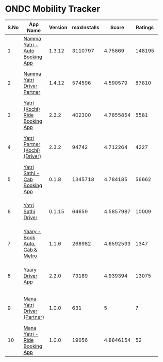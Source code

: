 # ONDC Mobility Tracker

| S.No | App Name | Version | maxInstalls | Score | Ratings | 1 Star | 5 Star | Google Play Info |
|------|----------|---------|-------------|-------|---------|--------|--------|------------------|
| 1 | [Namma Yatri - Auto Booking App](https://play.google.com/store/apps/details?id=in.juspay.nammayatri) | 1.3.12 | 3110797 | 4.75869 | 148195 | 4079 | 128850 | [Reviews (7637)](https://flatgithub.com/DigitalIndiaArchiver/NammaYatriStats?filename=raw-data%2Freviews%2FReviews_in.juspay.nammayatri.json) - [Permissions (18)](https://flatgithub.com/DigitalIndiaArchiver/NammaYatriStats?filename=raw-data%2Freviews%2FPermissions_in.juspay.nammayatri.json) - [Data Safety](https://flatgithub.com/DigitalIndiaArchiver/NammaYatriStats?filename=raw-data%2Freviews%2FDataSafety_in.juspay.nammayatri.json) |
| 2 | [Namma Yatri Driver Partner](https://play.google.com/store/apps/details?id=in.juspay.nammayatripartner) | 1.4.12 | 574596 | 4.590579 | 87810 | 4963 | 73546 | [Reviews (2456)](https://flatgithub.com/DigitalIndiaArchiver/NammaYatriStats?filename=raw-data%2Freviews%2FReviews_in.juspay.nammayatripartner.json) - [Permissions (24)](https://flatgithub.com/DigitalIndiaArchiver/NammaYatriStats?filename=raw-data%2Freviews%2FPermissions_in.juspay.nammayatripartner.json) - [Data Safety](https://flatgithub.com/DigitalIndiaArchiver/NammaYatriStats?filename=raw-data%2Freviews%2FDataSafety_in.juspay.nammayatripartner.json) |
| 3 | [Yatri (Kochi) Ride Booking App](https://play.google.com/store/apps/details?id=net.openkochi.yatri) | 2.2.2 | 402300 | 4.7855854 | 5581 | 149 | 4947 | [Reviews (428)](https://flatgithub.com/DigitalIndiaArchiver/NammaYatriStats?filename=raw-data%2Freviews%2FReviews_net.openkochi.yatri.json) - [Permissions (17)](https://flatgithub.com/DigitalIndiaArchiver/NammaYatriStats?filename=raw-data%2Freviews%2FPermissions_net.openkochi.yatri.json) - [Data Safety](https://flatgithub.com/DigitalIndiaArchiver/NammaYatriStats?filename=raw-data%2Freviews%2FDataSafety_net.openkochi.yatri.json) |
| 4 | [Yatri Partner (Kochi) (Driver)](https://play.google.com/store/apps/details?id=net.openkochi.yatripartner) | 2.3.2 | 94742 | 4.712264 | 4227 | 199 | 3718 | [Reviews (253)](https://flatgithub.com/DigitalIndiaArchiver/NammaYatriStats?filename=raw-data%2Freviews%2FReviews_net.openkochi.yatripartner.json) - [Permissions (24)](https://flatgithub.com/DigitalIndiaArchiver/NammaYatriStats?filename=raw-data%2Freviews%2FPermissions_net.openkochi.yatripartner.json) - [Data Safety](https://flatgithub.com/DigitalIndiaArchiver/NammaYatriStats?filename=raw-data%2Freviews%2FDataSafety_net.openkochi.yatripartner.json) |
| 5 | [Yatri Sathi - Cab Booking App](https://play.google.com/store/apps/details?id=in.juspay.jatrisaathi) | 0.1.8 | 1345718 | 4.784185 | 56662 | 1036 | 49236 | [Reviews (3953)](https://flatgithub.com/DigitalIndiaArchiver/NammaYatriStats?filename=raw-data%2Freviews%2FReviews_in.juspay.jatrisaathi.json) - [Permissions (19)](https://flatgithub.com/DigitalIndiaArchiver/NammaYatriStats?filename=raw-data%2Freviews%2FPermissions_in.juspay.jatrisaathi.json) - [Data Safety](https://flatgithub.com/DigitalIndiaArchiver/NammaYatriStats?filename=raw-data%2Freviews%2FDataSafety_in.juspay.jatrisaathi.json) |
| 6 | [Yatri Sathi Driver](https://play.google.com/store/apps/details?id=in.juspay.jatrisaathidriver) | 0.1.15 | 64659 | 4.5857987 | 10009 | 591 | 8360 | [Reviews (375)](https://flatgithub.com/DigitalIndiaArchiver/NammaYatriStats?filename=raw-data%2Freviews%2FReviews_in.juspay.jatrisaathidriver.json) - [Permissions (24)](https://flatgithub.com/DigitalIndiaArchiver/NammaYatriStats?filename=raw-data%2Freviews%2FPermissions_in.juspay.jatrisaathidriver.json) - [Data Safety](https://flatgithub.com/DigitalIndiaArchiver/NammaYatriStats?filename=raw-data%2Freviews%2FDataSafety_in.juspay.jatrisaathidriver.json) |
| 7 | [Yaary - Book Auto, Cab & Metro](https://play.google.com/store/apps/details?id=com.yaary.consumer.android) | 1.1.6 | 268982 | 4.6592593 | 1347 | 99 | 1216 | [Reviews (901)](https://flatgithub.com/DigitalIndiaArchiver/NammaYatriStats?filename=raw-data%2Freviews%2FReviews_com.yaary.consumer.android.json) - [Permissions (11)](https://flatgithub.com/DigitalIndiaArchiver/NammaYatriStats?filename=raw-data%2Freviews%2FPermissions_com.yaary.consumer.android.json) - [Data Safety](https://flatgithub.com/DigitalIndiaArchiver/NammaYatriStats?filename=raw-data%2Freviews%2FDataSafety_com.yaary.consumer.android.json) |
| 8 | [Yaary Driver App](https://play.google.com/store/apps/details?id=com.yaary.partner) | 2.2.0 | 73189 | 4.939394 | 13075 | 144 | 12804 | [Reviews (1449)](https://flatgithub.com/DigitalIndiaArchiver/NammaYatriStats?filename=raw-data%2Freviews%2FReviews_com.yaary.partner.json) - [Permissions (10)](https://flatgithub.com/DigitalIndiaArchiver/NammaYatriStats?filename=raw-data%2Freviews%2FPermissions_com.yaary.partner.json) - [Data Safety](https://flatgithub.com/DigitalIndiaArchiver/NammaYatriStats?filename=raw-data%2Freviews%2FDataSafety_com.yaary.partner.json) |
| 9 | [Mana Yatri Driver (Partner)](https://play.google.com/store/apps/details?id=in.mobility.manayatripartner) | 1.0.0 | 631 | 5 | 7 | 0 | 7 | [Reviews (0)](https://flatgithub.com/DigitalIndiaArchiver/NammaYatriStats?filename=raw-data%2Freviews%2FReviews_in.mobility.manayatripartner.json) - [Permissions (24)](https://flatgithub.com/DigitalIndiaArchiver/NammaYatriStats?filename=raw-data%2Freviews%2FPermissions_in.mobility.manayatripartner.json) - [Data Safety](https://flatgithub.com/DigitalIndiaArchiver/NammaYatriStats?filename=raw-data%2Freviews%2FDataSafety_in.mobility.manayatripartner.json) |
| 10 | [Mana Yatri - Ride Booking App](https://play.google.com/store/apps/details?id=in.mobility.manayatri) | 1.0.0 | 19056 | 4.8846154 | 52 | 0 | 49 | [Reviews (18)](https://flatgithub.com/DigitalIndiaArchiver/NammaYatriStats?filename=raw-data%2Freviews%2FReviews_in.mobility.manayatri.json) - [Permissions (19)](https://flatgithub.com/DigitalIndiaArchiver/NammaYatriStats?filename=raw-data%2Freviews%2FPermissions_in.mobility.manayatri.json) - [Data Safety](https://flatgithub.com/DigitalIndiaArchiver/NammaYatriStats?filename=raw-data%2Freviews%2FDataSafety_in.mobility.manayatri.json) |
